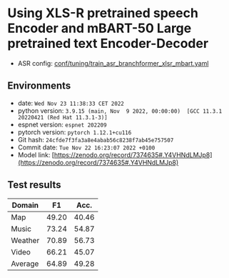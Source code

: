 # Using XLS-R pretrained speech Encoder and mBART-50 Large pretrained text Encoder-Decoder

- ASR config: [conf/tuning/train_asr_branchformer_xlsr_mbart.yaml](conf/tuning/train_asr_branchformer_xlsr_mbart.yaml)

## Environments
- date: `Wed Nov 23 11:38:33 CET 2022`
- python version: `3.9.15 (main, Nov  9 2022, 00:00:00)  [GCC 11.3.1 20220421 (Red Hat 11.3.1-3)]`
- espnet version: `espnet 202209`
- pytorch version: `pytorch 1.12.1+cu116`
- Git hash: `24cfde7f3fa3a8e4abab56c8238f7ab45e757507`
- Commit date: `Tue Nov 22 16:23:07 2022 +0100`
- Model link: [https://zenodo.org/record/7374635#.Y4VHNdLMJp8](https://zenodo.org/record/7374635#.Y4VHNdLMJp8)

## Test results

| Domain |  F1   | Acc.  |
|--------|-------|-------|
|Map     | 49.20 | 40.46 |
|Music   | 73.24 | 54.87 |
|Weather | 70.89 | 56.73 |
|Video   | 66.21 | 45.07 |
|Average | 64.89 | 49.28 |
